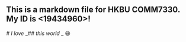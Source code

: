 ## This is a markdown file for HKBU COMM7330. My ID is <19434960>!
*# I love*
_*## this world* _
:laughing:
